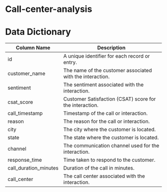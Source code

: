 # Call-center-analysis

# Data Dictionary

| Column Name            | Description                                               |
|------------------------|-----------------------------------------------------------|
| id                     | A unique identifier for each record or entry.             |
| customer_name          | The name of the customer associated with the interaction. |
| sentiment              | The sentiment associated with the interaction.            |
| csat_score             | Customer Satisfaction (CSAT) score for the interaction.   |
| call_timestamp         | Timestamp of the call or interaction.                     |
| reason                 | The reason for the call or interaction.                   |
| city                   | The city where the customer is located.                   |
| state                  | The state where the customer is located.                  |
| channel                | The communication channel used for the interaction.       |
| response_time          | Time taken to respond to the customer.                    |
| call_duration_minutes  | Duration of the call in minutes.                          |
| call_center            | The call center associated with the interaction.          |
